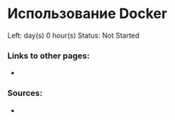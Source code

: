 # Использование Docker

Left:  day(s) 0 hour(s) 
Status: Not Started

### Links to other pages:

- 

### Sources:

-